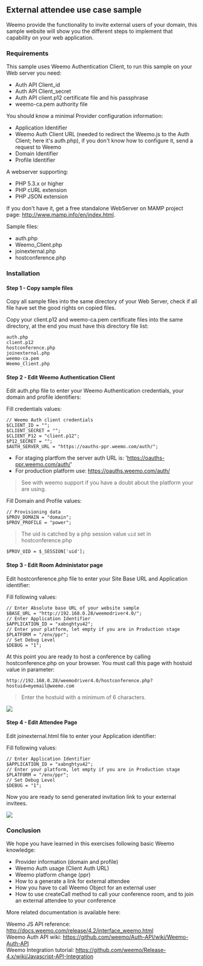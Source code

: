 ## External attendee use case sample

Weemo provide the functionality to invite external users of your domain, this sample website will show you the different steps to implement that capability on your web application.

### Requirements 

This sample uses Weemo Authentication Client, to run this sample on your Web server you need:

- Auth API Client_id
- Auth API Client_secret
- Auth API client.p12 certificate file and his passphrase
- weemo-ca.pem authority file 

You should know a minimal Provider configuration information:

- Application Identifier
- Weemo Auth Client URL (needed to redirect the Weemo.js to the Auth Client; here it's auth.php), if you don't know how to configure it, send a request to Weemo
- Domain Identifier 
- Profile Identifier

A webserver supporting:

- PHP 5.3.x or higher
- PHP cURL extension
- PHP JSON extension

If you don't have it, get a free standalone WebServer on MAMP project page: <a href="http://www.mamp.info/en/index.html">http://www.mamp.info/en/index.html</a>.

Sample files:

- auth.php
- Weemo_Client.php
- joinexternal.php
- hostconference.php

### Installation

#### Step 1 - Copy sample files
Copy all sample files into the same directory of your Web Server, check if all file have set the good rights on copied files.

Copy your client.p12 and weemo-ca.pem certificate files into the same directory, at the end you must have this directory file list:

```
auth.php
client.p12
hostconference.php
joinexternal.php
weemo-ca.pem
Weemo_Client.php
```

#### Step 2 - Edit Weemo Authentication Client
Edit auth.php file to enter your Weemo Authentication credentials, your domain and profile identifiers:

Fill credentials values:

```
// Weemo Auth client credentials
$CLIENT_ID = "";
$CLIENT_SECRET = "";
$CLIENT_P12 = "client.p12";
$P12_SECRET = "";
$AUTH_SERVER_URL = "https://oauths-ppr.weemo.com/auth/";
```

* For staging plartfom the server auth URL is: 'https://oauths-ppr.weemo.com/auth/'  
* For production platform use: https://oauths.weemo.com/auth/

> See with weemo support if you have a doubt about the platform your are using.

Fill Domain and Profile values:

```
// Provisioning data
$PROV_DOMAIN = "domain";
$PROV_PROFILE = "power";
```

> The uid is catched by a php session value ```uid``` set in hostconference.php

```
$PROV_UID = $_SESSION['uid'];
```

#### Step 3 - Edit Room Administator page

Edit hostconference.php file to enter your Site Base URL and Application identifier:

Fill following values:

```
// Enter Absolute base URL of your website sample 
$BASE_URL = "http://192.168.0.28/weemodriver4.0/";
// Enter Application Identifier
$APPLICATION_ID = "xabnghtyu42";
// Enter your platform, let empty if you are in Production stage
$PLATFORM = "/env/ppr";  
// Set Debug Level
$DEBUG = "1";
```

At this point you are ready to host a conference by calling hostconference.php on your browser. You must call this page with hostuid value in parameter:

```
http://192.168.0.28/weemodriver4.0/hostconference.php?hostuid=myemail@weemo.com
```

>Enter the hostuid with a minimum of 6 characters. 

<img src="http://docs.weemo.com/img/ext_attendee_1.png" />


#### Step 4 - Edit Attendee Page

Edit joinexternal.html file to enter your Application identifier:

Fill following values:

```
// Enter Application Identifier
$APPLICATION_ID = "xabnghtyu42";
// Enter your platform, let empty if you are in Production stage
$PLATFORM = "/env/ppr";  
// Set Debug Level
$DEBUG = "1";
```

Now you are ready to send generated invitation link to your external invitees.

<img src="http://docs.weemo.com/img/ext_attendee_2.png" />

### Conclusion

We hope you have learned in this exercises following basic Weemo knowledge:

- Provider information (domain and profile)
- Weemo Auth usage (Client Auth URL)
- Weemo platform change (ppr)
- How to a generate a link for external attendee
- How you have to call Weemo Object for an external user
- How to use createCall method to call your conference room, and to join an external attendee to your conference

More related documentation is available here: 

Weemo JS API reference: <a href="http://docs.weemo.com/release/4.2/interface_weemo.html">http://docs.weemo.com/release/4.2/interface_weemo.html</a><br/>
Weemo Auth API wiki: <a href="https://github.com/weemo/Auth-API/wiki/Weemo-Auth-API">https://github.com/weemo/Auth-API/wiki/Weemo-Auth-API</a><br/>
Weemo Integration tutorial: <a href="https://github.com/weemo/Release-4.x/wiki/Javascript-API-Integration"> https://github.com/weemo/Release-4.x/wiki/Javascript-API-Integration</a><br/>

